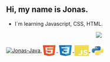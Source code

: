 ## Hi, my name is Jonas.

- I´m learning Javascript, CSS, HTML.

<div align="center">
  <a href="https://github.com/jonasoliveira1996">
  <img height="180em" src="https://github-readme-stats.vercel.app/api/top-langs/?username=jonasoliveira1996&layout=compact&theme=dracula"/>
 </div>
 
<div style="display: inline_block"><br>
  <img align="center" alt="Jonas-Java" height="30" width="40" src="https://cdn.jsdelivr.net/gh/devicons/devicon/icons/java/java-original-wordmark.svg" />
  <img align="center" alt="Rafa-HTML" height="30" width="40" src="https://raw.githubusercontent.com/devicons/devicon/master/icons/html5/html5-original.svg">
  <img align="center" alt="Rafa-CSS" height="30" width="40" src="https://raw.githubusercontent.com/devicons/devicon/master/icons/css3/css3-original.svg">
  <img align="center" alt="Rafa-Js" height="30" width="40" src="https://raw.githubusercontent.com/devicons/devicon/master/icons/javascript/javascript-plain.svg">
  <img align="center" alt="Jonas-Python" height="30" width="40" src="https://raw.githubusercontent.com/devicons/devicon/master/icons/python/python-original.svg">
</div>

##

